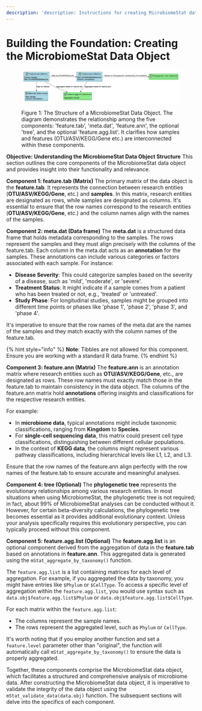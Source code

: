 ```yaml
---
description: 'description: Instructions for creating MicrobiomeStat data objects.'
---
```


# Building the Foundation: Creating the MicrobiomeStat Data Object

<figure><img src="../../.gitbook/assets/image (1) (1).png" alt=""><figcaption><p>Figure 1: The Structure of a MicrobiomeStat Data Object. The diagram demonstrates the relationship among the five components: 'feature.tab', 'meta.dat', 'feature.ann', the optional 'tree', and the optional 'feature.agg.list'. It clarifies how samples and features (OTU/ASV/KEGG/Gene etc.) are interconnected within these components.</p></figcaption></figure>

**Objective: Understanding the MicrobiomeStat Data Object Structure** This section outlines the core components of the MicrobiomeStat data object and provides insight into their functionality and relevance.

**Component 1: feature.tab (Matrix)** The primary matrix of the data object is the **feature.tab**. It represents the connection between research entities (**OTU/ASV/KEGG/Gene**, etc.) and **samples**. In this matrix, research entities are designated as rows, while samples are designated as columns. It's essential to ensure that the row names correspond to the research entities (**OTU/ASV/KEGG/Gene**, etc.) and the column names align with the names of the samples.

**Component 2: meta.dat (Data frame)** The **meta.dat** is a structured data frame that holds metadata corresponding to the samples. The rows represent the samples and they must align precisely with the columns of the feature.tab. Each column in the meta.dat acts as an **annotation** for the samples. These annotations can include various categories or factors associated with each sample. For instance:

* **Disease Severity**: This could categorize samples based on the severity of a disease, such as 'mild', 'moderate', or 'severe'.
* **Treatment Status**: It might indicate if a sample comes from a patient who has been treated or not, e.g., 'treated' or 'untreated'.
* **Study Phase**: For longitudinal studies, samples might be grouped into different time points or phases like 'phase 1', 'phase 2', 'phase 3', and 'phase 4'.

It's imperative to ensure that the row names of the meta.dat are the names of the samples and they match exactly with the column names of the feature.tab.

{% hint style="info" %}
**Note**: Tibbles are not allowed for this component. Ensure you are working with a standard R data frame.
{% endhint %}

**Component 3: feature.ann (Matrix)** The **feature.ann** is an annotation matrix where research entities such as **OTU/ASV/KEGG/Gene**, etc., are designated as rows. These row names must exactly match those in the feature.tab to maintain consistency in the data object. The columns of the feature.ann matrix hold **annotations** offering insights and classifications for the respective research entities.

For example:

* In **microbiome data**, typical annotations might include taxonomic classifications, ranging from **Kingdom** to **Species**.
* For **single-cell sequencing data**, this matrix could present cell type classifications, distinguishing between different cellular populations.
* In the context of **KEGG data**, the columns might represent various pathway classifications, including hierarchical levels like L1, L2, and L3.

Ensure that the row names of the feature.ann align perfectly with the row names of the feature.tab to ensure accurate and meaningful analyses.

**Component 4: tree (Optional)** The **phylogenetic tree** represents the evolutionary relationships among various research entities. In most situations when using MicrobiomeStat, the phylogenetic tree is not required; in fact, about 99% of MicrobiomeStat analyses can be conducted without it. However, for certain beta-diversity calculations, the phylogenetic tree becomes essential as it provides additional evolutionary context. Unless your analysis specifically requires this evolutionary perspective, you can typically proceed without this component.

**Component 5: feature.agg.list (Optional)** The **feature.agg.list** is an optional component derived from the aggregation of data in the **feature.tab** based on annotations in **feature.ann**. This aggregated data is generated using the `mStat_aggregate_by_taxonomy()` function.

The `feature.agg.list` is a list containing matrices for each level of aggregation. For example, if you aggregated the data by taxonomy, you might have entries like `$Phylum` or `$CellType`. To access a specific level of aggregation within the `feature.agg.list`, you would use syntax such as `data.obj$feature.agg.list$Phylum` or `data.obj$feature.agg.list$CellType`.

For each matrix within the `feature.agg.list`:

* The columns represent the sample names.
* The rows represent the aggregated level, such as `Phylum` or `CellType`.

It's worth noting that if you employ another function and set a `feature.level` parameter other than "original", the function will automatically call `mStat_aggregate_by_taxonomy()` to ensure the data is properly aggregated.

Together, these components comprise the MicrobiomeStat data object, which facilitates a structured and comprehensive analysis of microbiome data. After constructing the MicrobiomeStat data object, it is imperative to validate the integrity of the data object using the `mStat_validate_data(data.obj)` function. The subsequent sections will delve into the specifics of each component.
